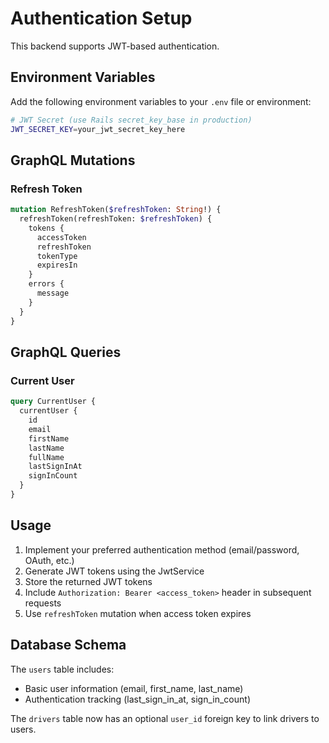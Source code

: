 # Authentication Setup

This backend supports JWT-based authentication.

## Environment Variables

Add the following environment variables to your `.env` file or environment:

```bash
# JWT Secret (use Rails secret_key_base in production)
JWT_SECRET_KEY=your_jwt_secret_key_here
```

## GraphQL Mutations

### Refresh Token

```graphql
mutation RefreshToken($refreshToken: String!) {
  refreshToken(refreshToken: $refreshToken) {
    tokens {
      accessToken
      refreshToken
      tokenType
      expiresIn
    }
    errors {
      message
    }
  }
}
```

## GraphQL Queries

### Current User

```graphql
query CurrentUser {
  currentUser {
    id
    email
    firstName
    lastName
    fullName
    lastSignInAt
    signInCount
  }
}
```

## Usage

1. Implement your preferred authentication method (email/password, OAuth, etc.)
2. Generate JWT tokens using the JwtService
3. Store the returned JWT tokens
4. Include `Authorization: Bearer <access_token>` header in subsequent requests
5. Use `refreshToken` mutation when access token expires

## Database Schema

The `users` table includes:

- Basic user information (email, first_name, last_name)
- Authentication tracking (last_sign_in_at, sign_in_count)

The `drivers` table now has an optional `user_id` foreign key to link drivers to users.
